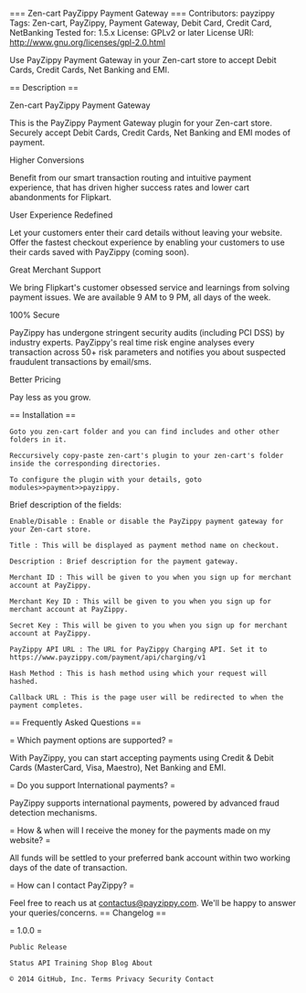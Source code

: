 === Zen-cart PayZippy Payment Gateway === Contributors: payzippy Tags: Zen-cart, PayZippy, Payment Gateway, Debit Card, Credit Card, NetBanking Tested for: 1.5.x License: GPLv2 or later License URI: http://www.gnu.org/licenses/gpl-2.0.html

Use PayZippy Payment Gateway in your Zen-cart store to accept Debit Cards, Credit Cards, Net Banking and EMI.

== Description ==

Zen-cart PayZippy Payment Gateway

This is the PayZippy Payment Gateway plugin for your Zen-cart store. Securely accept Debit Cards, Credit Cards, Net Banking and EMI modes of payment.

Higher Conversions

Benefit from our smart transaction routing and intuitive payment experience, that has driven higher success rates and lower cart abandonments for Flipkart.

User Experience Redefined

Let your customers enter their card details without leaving your website. Offer the fastest checkout experience by enabling your customers to use their cards saved with PayZippy (coming soon).

Great Merchant Support

We bring Flipkart's customer obsessed service and learnings from solving payment issues. We are available 9 AM to 9 PM, all days of the week.

100% Secure

PayZippy has undergone stringent security audits (including PCI DSS) by industry experts. PayZippy's real time risk engine analyses every transaction across 50+ risk parameters and notifies you about suspected fraudulent transactions by email/sms.

Better Pricing

Pay less as you grow.

== Installation ==

	Goto you zen-cart folder and you can find includes and other other folders in it.

	Reccursively copy-paste zen-cart's plugin to your zen-cart's folder inside the corresponding directories.

    To configure the plugin with your details, goto modules>>payment>>payzippy.

Brief description of the fields:

    Enable/Disable : Enable or disable the PayZippy payment gateway for your Zen-cart store.

    Title : This will be displayed as payment method name on checkout.

    Description : Brief description for the payment gateway.

    Merchant ID : This will be given to you when you sign up for merchant account at PayZippy.

    Merchant Key ID : This will be given to you when you sign up for merchant account at PayZippy.

    Secret Key : This will be given to you when you sign up for merchant account at PayZippy.

    PayZippy API URL : The URL for PayZippy Charging API. Set it to https://www.payzippy.com/payment/api/charging/v1

    Hash Method : This is hash method using which your request will hashed.

    Callback URL : This is the page user will be redirected to when the payment completes.

== Frequently Asked Questions ==

= Which payment options are supported? =

With PayZippy, you can start accepting payments using Credit & Debit Cards (MasterCard, Visa, Maestro), Net Banking and EMI.

= Do you support International payments? =

PayZippy supports international payments, powered by advanced fraud detection mechanisms.

= How & when will I receive the money for the payments made on my website? =

All funds will be settled to your preferred bank account within two working days of the date of transaction.

= How can I contact PayZippy? =

Feel free to reach us at contactus@payzippy.com. We'll be happy to answer your queries/concerns. == Changelog ==

= 1.0.0 =

    Public Release

    Status API Training Shop Blog About

    © 2014 GitHub, Inc. Terms Privacy Security Contact

